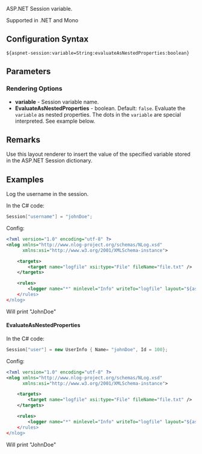 ASP.NET Session variable. 

Supported in .NET and Mono

## Configuration Syntax
```
${aspnet-session:variable=String:evaluateAsNestedProperties:boolean}
```

## Parameters
### Rendering Options
* **variable** - Session variable name.
* **EvaluateAsNestedProperties** - boolean. Default: `false`. Evaluate the `variable` as nested properties. The dots in the `variable` are special interpreted. See example below.

## Remarks
Use this layout renderer to insert the value of the specified variable stored in the ASP.NET Session dictionary.

## Examples

Log the username in the session.

In the C# code:
```c#
Session["username"] = "johnDoe";
```

Config:
```xml
<?xml version="1.0" encoding="utf-8" ?>
<nlog xmlns="http://www.nlog-project.org/schemas/NLog.xsd"
      xmlns:xsi="http://www.w3.org/2001/XMLSchema-instance">

    <targets>
        <target name="logfile" xsi:type="File" fileName="file.txt" />
    </targets>

    <rules>
        <logger name="*" minlevel="Info" writeTo="logfile" layout="${aspnet-session:Variable=Username}/>
    </rules>
</nlog>
```
Will print "JohnDoe"
#### EvaluateAsNestedProperties

In the C# code:
```c#
Session["user"] = new UserInfo { Name= "johnDoe", Id = 100};
```

Config:
```xml
<?xml version="1.0" encoding="utf-8" ?>
<nlog xmlns="http://www.nlog-project.org/schemas/NLog.xsd"
      xmlns:xsi="http://www.w3.org/2001/XMLSchema-instance">

    <targets>
        <target name="logfile" xsi:type="File" fileName="file.txt" />
    </targets>

    <rules>
        <logger name="*" minlevel="Info" writeTo="logfile" layout="${aspnet-session:Variable=User.Name:EvaluateAsNestedProperties=true}/>
    </rules>
</nlog>
```
Will print "JohnDoe"
